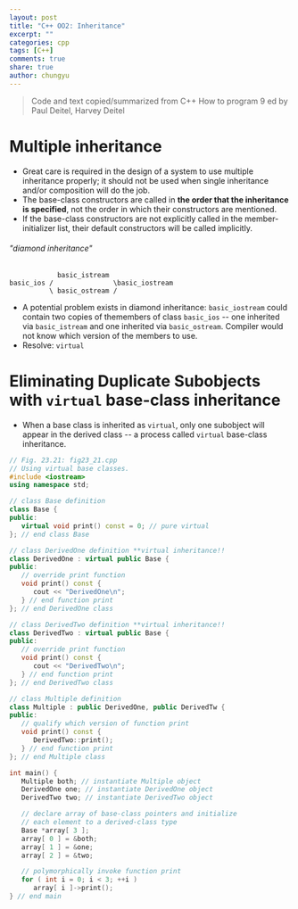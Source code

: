 ```yaml
---
layout: post
title: "C++ OO2: Inheritance"
excerpt: ""
categories: cpp
tags: [C++]
comments: true
share: true
author: chungyu
---
```


> Code and text copied/summarized from C++ How to program 9 ed by Paul Deitel, Harvey Deitel


# Multiple inheritance

* Great care is required in the design of a system to use multiple inheritance properly; it should not be used when single inheritance and/or composition will do the job.
* The base-class constructors are called in **the order that the inheritance is specified**, not the order in which their constructors are mentioned.
* If the base-class constructors are not explicitly called in the member-initializer list, their default constructors will be called implicitly.

###### "diamond inheritance"
```
            basic_istream
basic_ios /               \basic_iostream
          \ basic_ostream /          
```

* A potential problem exists in diamond inheritance: `basic_iostream` could contain two copies of themembers of class `basic_ios` -- one inherited via `basic_istream` and one inherited via `basic_ostream`. Compiler would not know which version of the members to use.
* Resolve: `virtual`

# Eliminating Duplicate Subobjects with `virtual` base-class inheritance
* When a base class is inherited as `virtual`, only one subobject will appear in the derived class -- a process called `virtual` base-class inheritance.

```cpp
// Fig. 23.21: fig23_21.cpp
// Using virtual base classes.
#include <iostream>
using namespace std;

// class Base definition
class Base {
public:
   virtual void print() const = 0; // pure virtual
}; // end class Base

// class DerivedOne definition **virtual inheritance!!
class DerivedOne : virtual public Base {
public:
   // override print function
   void print() const {
      cout << "DerivedOne\n";
   } // end function print
}; // end DerivedOne class

// class DerivedTwo definition **virtual inheritance!!
class DerivedTwo : virtual public Base {
public:
   // override print function
   void print() const {
      cout << "DerivedTwo\n";
   } // end function print
}; // end DerivedTwo class

// class Multiple definition
class Multiple : public DerivedOne, public DerivedTw {
public:
   // qualify which version of function print
   void print() const {
      DerivedTwo::print();
   } // end function print
}; // end Multiple class

int main() {
   Multiple both; // instantiate Multiple object
   DerivedOne one; // instantiate DerivedOne object
   DerivedTwo two; // instantiate DerivedTwo object

   // declare array of base-class pointers and initialize
   // each element to a derived-class type
   Base *array[ 3 ];
   array[ 0 ] = &both;
   array[ 1 ] = &one;
   array[ 2 ] = &two;

   // polymorphically invoke function print
   for ( int i = 0; i < 3; ++i )
      array[ i ]->print();
} // end main
```
